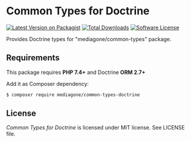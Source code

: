 # Common Types for  Doctrine

[![Latest Version on Packagist][ico-version]][link-packagist]
[![Total Downloads][ico-downloads]][link-downloads]
[![Software License][ico-license]](LICENSE)

Provides Doctrine types for "mediagone/common-types" package.


## Requirements
This package requires **PHP 7.4+** and Doctrine **ORM 2.7+**

Add it as Composer dependency:
```sh
$ composer require mediagone/common-types-doctrine
```


## License

_Common Types for Doctrine_ is licensed under MIT license. See LICENSE file.



[ico-version]: https://img.shields.io/packagist/v/mediagone/common-types-doctrine.svg
[ico-downloads]: https://img.shields.io/packagist/dt/mediagone/common-types-doctrine.svg
[ico-license]: https://img.shields.io/badge/license-MIT-brightgreen.svg

[link-packagist]: https://packagist.org/packages/mediagone/common-types-doctrine
[link-downloads]: https://packagist.org/packages/mediagone/common-types-doctrine
